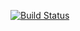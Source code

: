 [![Build Status](https://travis-ci.org/nixir/MATLAB_meets_CI.svg?branch=main)](https://travis-ci.org/nixir/MATLAB_meets_CI)

